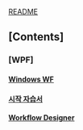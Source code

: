 [README](../README.md)

## [Contents]

### [WPF]

#### [Windows WF](WPF/Windows%20WF/Windows%20WF.md)

#### [시작 자습서](WPF/Windows%20WF/시작%20자습서/시작%20자습서.md)

#### [Workflow Designer](WPF/WPF.WorkflowDesigner/Workflow%20Designer.md)

